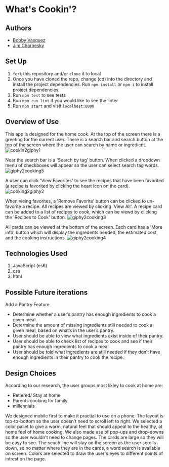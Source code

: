# What's Cookin'?  

## Authors

- [Bobby Vasquez](https://github.com/hoomberto)
- [Jim Charnesky](https://github.com/BigBike96)

## Set Up

1. `fork` this repository and/or `clone` it to local
2. Once you have cloned the repo, change (cd) into the directory and install the project dependencies. Run `npm install` or `npm i` to install project dependencies.
3. Run `npm test` to see tests
4. Run `npm run lint` if you would like to see the linter
5. Run `npm start` and visit `localhost:8080`

## Overview of Use 

This app is designed for the home cook. At the top of the screen there is a greeting for the current user. There is a search bar and search button at the top of the screen where the user can search by name or ingredient. 
![cookin2giphy1](https://user-images.githubusercontent.com/60282216/119583269-75397f80-bd83-11eb-90e8-357e7dcd9279.gif)

Near the search bar is a 'Search by tag' button. When clicked a dropdown menu of checkboxes will appear so the user can select search tag words. 
![giphy2cooking5](https://user-images.githubusercontent.com/60282216/119583261-71a5f880-bd83-11eb-91de-b19ab5f034a0.gif)

A user can click 'View Favorites' to see the recipes that have been favorited (a recipe is favorited by clicking the heart icon on the card). 
![cooking2giphy2](https://user-images.githubusercontent.com/60282216/119583267-74a0e900-bd83-11eb-9e83-45e0f8bb0a94.gif)

When vieing favorites, a 'Remove Favorite' button can be clicked to un-favorite a recipe. 
All recipes are viewed by clicking 'View All'. A recipe card can be added to a list of recipes to cook, which can be viewd by clicking the 'Recipes to Cook' button.
![giphy2cooking3](https://user-images.githubusercontent.com/60282216/119583266-74085280-bd83-11eb-9ee8-66672d080ff3.gif)

All cards can be viewed at the bottom of the screen. Each card has a  'More info' button which will display the ingredents needed, the estimated cost, and the cooking instructions.
![giphy2cooking4](https://user-images.githubusercontent.com/60282216/119583265-736fbc00-bd83-11eb-846e-512cc5ae2b43.gif)






## Technologies Used
1. JavaScript (es6)
2. css
3. html

## Possible Future iterations

Add a Pantry Feature
- Determine whether a user’s pantry has enough ingredients to cook a given meal.
- Determine the amount of missing ingredients still needed to cook a given meal, based on what’s in the user’s pantry.
- User should be able to view what ingredients exist inside of their pantry.
- User should be able to check list of recipes to cook and see if their pantry has enough ingredients to cook a meal.
- User should be told what ingredients are still needed if they don’t have enough ingredients in their pantry to cook the recipe.

## Design Choices

According to our research, the user groups most likley to cook at home are:
- Retiered/ Stay at home
- Parents cooking for family
- millennials

We designed mobile first to make it practial to use on a phone. The layout is top-to-bottom so the user doesn't need to scroll left to right. We selected a color pallet to give a warm, natural feel that should appeal to the healthy, at home feel of home cooking. We also made use of pop-ups and drop-downs so the user wouldn't need to change pages. The cards are large so they will be easy to see. The seach line will stay on the screen as the user scrolls down, so no matter where they are in the cards, a word search is available on screen. Colors are selected to draw the user's eyes to different points of intrest on the page.
